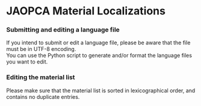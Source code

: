 # JAOPCA Material Localizations
### Submitting and editing a language file
If you intend to submit or edit a language file, please be aware that the file must be in UTF-8 encoding.  
You can use the Python script to generate and/or format the language files you want to edit.  
### Editing the material list
Please make sure that the material list is sorted in lexicographical order, and contains no duplicate entries.  
